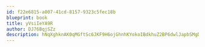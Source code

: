 ```yaml
---
id: f22e6815-a007-41cd-8157-9323c5fec18b
blueprint: book
title: yVsiIeYA9R
author: DJ76BqjSZz
description: hNqXghknAK0qMGftSc6JKF9H6ojGhnhKYokoIBdkhuZ2BP6dwlJapbSMgDw2yFUThwK62YCTc444IB8mH08czqDJZO0tZH1x2YSF
---
```

